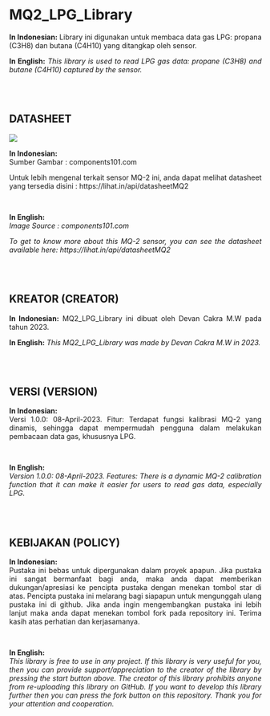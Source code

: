 # MQ2_LPG_Library

<p align="justify"><strong>In Indonesian:</strong> Library ini digunakan untuk membaca data gas LPG: propana (C3H8) dan butana (C4H10) yang ditangkap oleh sensor.</p>
<p align="justify"><strong>In English:</strong><i> This library is used to read LPG gas data: propane (C3H8) and butane (C4H10) captured by the sensor.</i></p>
<br/><br/>

## DATASHEET

<img src="https://user-images.githubusercontent.com/54527592/230686113-90f7fdcb-2f2f-4fe1-985b-a4c05e2fe672.jpg"/>
<br/>
<p align="justify"><strong>In Indonesian:</strong><br/>Sumber Gambar : components101.com</p>
<p align="justify">Untuk lebih mengenal terkait sensor MQ-2 ini, anda dapat melihat datasheet yang tersedia disini : https://lihat.in/api/datasheetMQ2</p><br/>
<p align="justify"><strong>In English:</strong><br/><i>Image Source : components101.com</i></p>
<p align="justify"><i>To get to know more about this MQ-2 sensor, you can see the datasheet available here: https://lihat.in/api/datasheetMQ2</i></p>
<br/><br/>

## KREATOR (CREATOR)

<p align="justify"><strong>In Indonesian:</strong> MQ2_LPG_Library ini dibuat oleh Devan Cakra M.W pada tahun 2023.</p>
<p align="justify"><strong>In English:</strong><i> This MQ2_LPG_Library was made by Devan Cakra M.W in 2023.</i></p>
<br/><br/>

## VERSI (VERSION)

<p align="justify"><strong>In Indonesian:</strong><br/> Versi 1.0.0: 08-April-2023. Fitur: Terdapat fungsi kalibrasi MQ-2 yang dinamis, sehingga dapat mempermudah pengguna dalam melakukan pembacaan data gas, khususnya LPG.</p><br>
<p align="justify"><strong>In English:</strong><br/><i> Version 1.0.0: 08-April-2023. Features: There is a dynamic MQ-2 calibration function that it can make it easier for users to read gas data, especially LPG.</i></p>
<br/><br/>

## KEBIJAKAN (POLICY)

<p align="justify"><strong>In Indonesian:</strong><br/> Pustaka ini bebas untuk dipergunakan dalam proyek apapun. Jika pustaka ini sangat bermanfaat bagi anda, maka anda dapat memberikan dukungan/apresiasi ke pencipta pustaka dengan menekan tombol star di atas. Pencipta pustaka ini melarang bagi siapapun untuk mengunggah ulang pustaka ini di github. Jika anda ingin mengembangkan pustaka ini lebih lanjut maka anda dapat menekan tombol fork pada repository ini. Terima kasih atas perhatian dan kerjasamanya.</p><br>
<p align="justify"><strong>In English:</strong><br/><i> This library is free to use in any project. If this library is very useful for you, then you can provide support/appreciation to the creator of the library by pressing the start button above. The creator of this library prohibits anyone from re-uploading this library on GitHub. If you want to develop this library further then you can press the fork button on this repository. Thank you for your attention and cooperation.</i></p>
<br/><br/>
